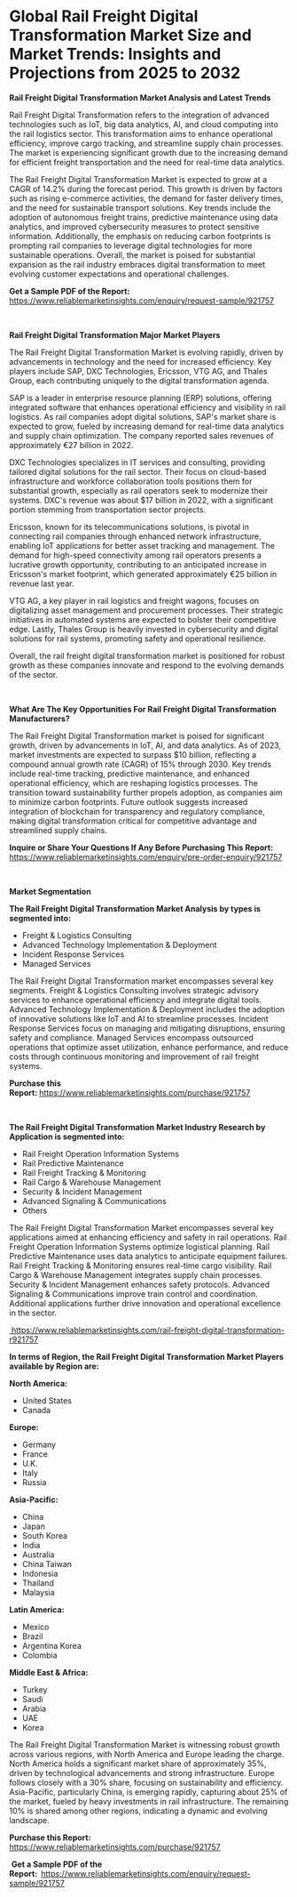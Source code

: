 <p><h1>Global Rail Freight Digital Transformation Market Size and Market Trends: Insights and Projections from 2025 to 2032</h1></p><p><strong>Rail Freight Digital Transformation Market Analysis and Latest Trends</strong></p>
<p><p>Rail Freight Digital Transformation refers to the integration of advanced technologies such as IoT, big data analytics, AI, and cloud computing into the rail logistics sector. This transformation aims to enhance operational efficiency, improve cargo tracking, and streamline supply chain processes. The market is experiencing significant growth due to the increasing demand for efficient freight transportation and the need for real-time data analytics.</p><p>The Rail Freight Digital Transformation Market is expected to grow at a CAGR of 14.2% during the forecast period. This growth is driven by factors such as rising e-commerce activities, the demand for faster delivery times, and the need for sustainable transport solutions. Key trends include the adoption of autonomous freight trains, predictive maintenance using data analytics, and improved cybersecurity measures to protect sensitive information. Additionally, the emphasis on reducing carbon footprints is prompting rail companies to leverage digital technologies for more sustainable operations. Overall, the market is poised for substantial expansion as the rail industry embraces digital transformation to meet evolving customer expectations and operational challenges.</p></p>
<p><strong>Get a Sample PDF of the Report:&nbsp;</strong> <a href="https://www.reliablemarketinsights.com/enquiry/request-sample/921757?utm_campaign=2771&utm_medium=2&utm_source=Github&utm_content=ia&utm_term=18042025&utm_id=rail-freight-digital-transformation">https://www.reliablemarketinsights.com/enquiry/request-sample/921757</a></p>
<p>&nbsp;</p>
<p><strong>Rail Freight Digital Transformation Major Market Players</strong></p>
<p><p>The Rail Freight Digital Transformation Market is evolving rapidly, driven by advancements in technology and the need for increased efficiency. Key players include SAP, DXC Technologies, Ericsson, VTG AG, and Thales Group, each contributing uniquely to the digital transformation agenda.</p><p>SAP is a leader in enterprise resource planning (ERP) solutions, offering integrated software that enhances operational efficiency and visibility in rail logistics. As rail companies adopt digital solutions, SAP's market share is expected to grow, fueled by increasing demand for real-time data analytics and supply chain optimization. The company reported sales revenues of approximately €27 billion in 2022.</p><p>DXC Technologies specializes in IT services and consulting, providing tailored digital solutions for the rail sector. Their focus on cloud-based infrastructure and workforce collaboration tools positions them for substantial growth, especially as rail operators seek to modernize their systems. DXC's revenue was about $17 billion in 2022, with a significant portion stemming from transportation sector projects.</p><p>Ericsson, known for its telecommunications solutions, is pivotal in connecting rail companies through enhanced network infrastructure, enabling IoT applications for better asset tracking and management. The demand for high-speed connectivity among rail operators presents a lucrative growth opportunity, contributing to an anticipated increase in Ericsson's market footprint, which generated approximately €25 billion in revenue last year.</p><p>VTG AG, a key player in rail logistics and freight wagons, focuses on digitalizing asset management and procurement processes. Their strategic initiatives in automated systems are expected to bolster their competitive edge. Lastly, Thales Group is heavily invested in cybersecurity and digital solutions for rail systems, promoting safety and operational resilience.</p><p>Overall, the rail freight digital transformation market is positioned for robust growth as these companies innovate and respond to the evolving demands of the sector.</p></p>
<p>&nbsp;</p>
<p><strong>What Are The Key Opportunities For Rail Freight Digital Transformation Manufacturers?</strong></p>
<p><p>The Rail Freight Digital Transformation market is poised for significant growth, driven by advancements in IoT, AI, and data analytics. As of 2023, market investments are expected to surpass $10 billion, reflecting a compound annual growth rate (CAGR) of 15% through 2030. Key trends include real-time tracking, predictive maintenance, and enhanced operational efficiency, which are reshaping logistics processes. The transition toward sustainability further propels adoption, as companies aim to minimize carbon footprints. Future outlook suggests increased integration of blockchain for transparency and regulatory compliance, making digital transformation critical for competitive advantage and streamlined supply chains.</p></p>
<p><strong>Inquire or Share Your Questions If Any Before Purchasing This Report:</strong> <a href="https://www.reliablemarketinsights.com/enquiry/pre-order-enquiry/921757?utm_campaign=2771&utm_medium=2&utm_source=Github&utm_content=ia&utm_term=18042025&utm_id=rail-freight-digital-transformation">https://www.reliablemarketinsights.com/enquiry/pre-order-enquiry/921757</a></p>
<p>&nbsp;</p>
<p><strong>Market Segmentation</strong></p>
<p><strong>The Rail Freight Digital Transformation Market Analysis by types is segmented into:</strong></p>
<p><ul><li>Freight & Logistics Consulting</li><li>Advanced Technology Implementation & Deployment</li><li>Incident Response Services</li><li>Managed Services</li></ul></p>
<p><p>The Rail Freight Digital Transformation market encompasses several key segments. Freight & Logistics Consulting involves strategic advisory services to enhance operational efficiency and integrate digital tools. Advanced Technology Implementation & Deployment includes the adoption of innovative solutions like IoT and AI to streamline processes. Incident Response Services focus on managing and mitigating disruptions, ensuring safety and compliance. Managed Services encompass outsourced operations that optimize asset utilization, enhance performance, and reduce costs through continuous monitoring and improvement of rail freight systems.</p></p>
<p><strong>Purchase this Report:&nbsp;</strong><a href="https://www.reliablemarketinsights.com/purchase/921757?utm_campaign=2771&utm_medium=2&utm_source=Github&utm_content=ia&utm_term=18042025&utm_id=rail-freight-digital-transformation">https://www.reliablemarketinsights.com/purchase/921757</a></p>
<p>&nbsp;</p>
<p><strong>The Rail Freight Digital Transformation Market Industry Research by Application is segmented into:</strong></p>
<p><ul><li>Rail Freight Operation Information Systems</li><li>Rail Predictive Maintenance</li><li>Rail Freight Tracking & Monitoring</li><li>Rail Cargo & Warehouse Management</li><li>Security & Incident Management</li><li>Advanced Signaling & Communications</li><li>Others</li></ul></p>
<p><p>The Rail Freight Digital Transformation Market encompasses several key applications aimed at enhancing efficiency and safety in rail operations. Rail Freight Operation Information Systems optimize logistical planning. Rail Predictive Maintenance uses data analytics to anticipate equipment failures. Rail Freight Tracking & Monitoring ensures real-time cargo visibility. Rail Cargo & Warehouse Management integrates supply chain processes. Security & Incident Management enhances safety protocols. Advanced Signaling & Communications improve train control and coordination. Additional applications further drive innovation and operational excellence in the sector.</p></p>
<p><a href="https://www.reliablemarketinsights.com/rail-freight-digital-transformation-r921757?utm_campaign=2771&utm_medium=2&utm_source=Github&utm_content=ia&utm_term=18042025&utm_id=rail-freight-digital-transformation">&nbsp;https://www.reliablemarketinsights.com/rail-freight-digital-transformation-r921757</a></p>
<p><strong>In terms of Region, the Rail Freight Digital Transformation Market Players available by Region are:</strong></p>
<p>
    <p> <strong> North America: </strong>
        <ul>
            <li>United States</li>
            <li>Canada</li>
        </ul>
        </p> 
    <p> <strong> Europe: </strong>
        <ul>
            <li>Germany</li>
            <li>France</li>
            <li>U.K.</li>
            <li>Italy</li>
            <li>Russia</li>
        </ul>
        </p> 
    <p> <strong> Asia-Pacific: </strong>
        <ul>
            <li>China</li>
            <li>Japan</li>
            <li>South Korea</li>
            <li>India</li>
            <li>Australia</li>
            <li>China Taiwan</li>
            <li>Indonesia</li>
            <li>Thailand</li>
            <li>Malaysia</li>
        </ul>
        </p> 
    <p> <strong> Latin America: </strong>
        <ul>
            <li>Mexico</li>
            <li>Brazil</li>
            <li>Argentina Korea</li>
            <li>Colombia</li>
        </ul>
        </p> 
    <p> <strong> Middle East & Africa: </strong>
        <ul>
            <li>Turkey</li>
            <li>Saudi</li>
            <li>Arabia</li>
            <li>UAE</li>
            <li>Korea</li>
        </ul>
    </p>
    </p>
<p><p>The Rail Freight Digital Transformation Market is witnessing robust growth across various regions, with North America and Europe leading the charge. North America holds a significant market share of approximately 35%, driven by technological advancements and strong infrastructure. Europe follows closely with a 30% share, focusing on sustainability and efficiency. Asia-Pacific, particularly China, is emerging rapidly, capturing about 25% of the market, fueled by heavy investments in rail infrastructure. The remaining 10% is shared among other regions, indicating a dynamic and evolving landscape.</p></p>
<p><strong>Purchase this Report: </strong><a href="https://www.reliablemarketinsights.com/purchase/921757?utm_campaign=2771&utm_medium=2&utm_source=Github&utm_content=ia&utm_term=18042025&utm_id=rail-freight-digital-transformation">https://www.reliablemarketinsights.com/purchase/921757</a></p>
<p>&nbsp;<strong>Get a Sample PDF of the Report:&nbsp;&nbsp;</strong><a href="https://www.reliablemarketinsights.com/enquiry/request-sample/921757?utm_campaign=2771&utm_medium=2&utm_source=Github&utm_content=ia&utm_term=18042025&utm_id=rail-freight-digital-transformation">https://www.reliablemarketinsights.com/enquiry/request-sample/921757</a></p>
<p><strong></strong></p>
<p><p></p><p></p><p></p></p>